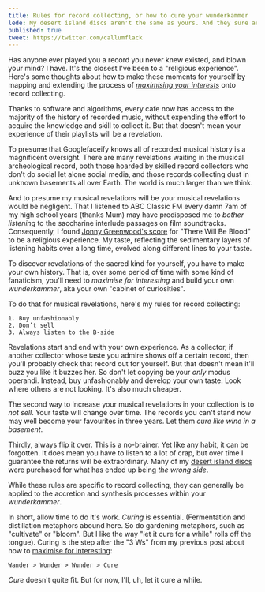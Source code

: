 ```yaml
---
title: Rules for record collecting, or how to cure your wunderkammer
lede: My desert island discs aren't the same as yours. And they sure aren't what googlefacify tell us. To repeatedly discover music that blows your mind, you have to be begin by being an unfashionable hoarder. 
published: true
tweet: https://twitter.com/callumflack
---
```


Has anyone ever played you a record you never knew existed, and blown your mind? I have. It's the closest I've been to a "religious experience". Here's some thoughts about how to make these moments for yourself by mapping and extending the process of _[maximising your interests](https://callumflack.blog/wander-wonder-wunder)_ onto record collecting.

Thanks to software and algorithms, every cafe now has access to the majority of the history of recorded music, without expending the effort to acquire the knowledge and skill to collect it. But that doesn't mean your experience of their playlists will be a revelation.

<!-- Context is everything. Seeking moments of musical revelation nd it starts with your personal history preceding any moment of revelation. -->

To presume that Googlefaceify knows all of recorded musical history is a magnificent oversight. There are many revelations waiting in the musical archeological record, both those hoarded by skilled record collectors who don't do social let alone social media, and those records collecting dust in unknown basements all over Earth. The world is much larger than we think.

And to presume my musical revelations will be your musical revelations would be negligent. That I listened to ABC Classic FM every damn 7am of my high school years (thanks Mum) may have predisposed me to _bother listening_ to the saccharine interlude passages on film soundtracks. Consequently, I found [Jonny Greenwood's score](https://youtu.be/jx42SWnERTs) for "There Will Be Blood" to be a religious experience. My taste, reflecting the sedimentary layers of listening habits over a long time, evolved along different lines to your taste.

To discover revelations of the sacred kind for yourself, you have to make your own history. That is, over some period of time with some kind of fanaticism, you'll need to _maximise for interesting_ and build your own _wunderkammer_, aka your own "cabinet of curiosities".

To do that for musical revelations, here's my rules for record collecting:

```
1. Buy unfashionably
2. Don’t sell
3. Always listen to the B-side
```

<!-- Let's start by how you acquire records.  -->

Revelations start and end with your own experience. As a collector, if another collector whose taste you admire shows off a certain record, then you'll probably check that record out for yourself. But that doesn't mean it'll buzz you like it buzzes her. So don't let copying be your _only_ modus operandi. Instead, buy unfashionably and develop your own taste. Look where others are not looking. It's also much cheaper.

The second way to increase your musical revelations in your collection is to _not sell_. Your taste will change over time. The records you can't stand now may well become your favourites in three years. Let them _cure like wine in a basement_.

Thirdly, always flip it over. This is a no-brainer. Yet like any habit, it can be forgotten. It does mean you have to listen to a lot of crap, but over time I guarantee the returns will be extraordinary. Many of my [desert island discs](https://www.dropbox.com/s/g12anuk94i9nsfo/Double%20O%27s%20Demingos%20-%20Color%20One%20Tear%20Black%20%28Part%201%29.mp3?dl=0) were purchased for what has ended up being _the wrong side_.

<!-- Over time, it's a sure way to increase yields for you and your collection.  -->

While these rules are specific to record collecting, they can generally be applied to the accretion and synthesis processes within your _wunderkammer_.

In short, allow time to do it's work. _Curing_ is essential. (Fermentation and distillation metaphors abound here. So do gardening metaphors, such as "cultivate" or "bloom". But I like the way "let it cure for a while" rolls off the tongue). Curing is the step after the "3 Ws" from my previous post about how to [maximise for interesting](https://callumflack.blog/wander-wonder-wunder):

`Wander > Wonder > Wunder > Cure`

_Cure_ doesn't quite fit. But for now, I'll, uh, let it cure a while.
